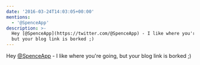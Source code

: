 ```yaml
---
date: '2016-03-24T14:03:05+00:00'
mentions:
  - '@SpenceApp'
description: >-
  Hey [@SpenceApp](https://twitter.com/@SpenceApp) - I like where you're going,
  but your blog link is borked ;)
---
```

Hey [@SpenceApp](https://twitter.com/@SpenceApp) - I like where you're going, but your blog link is borked ;)
